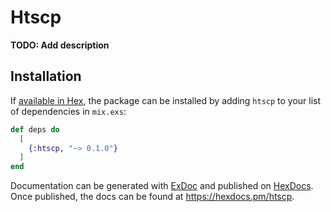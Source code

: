 # Htscp

**TODO: Add description**

## Installation

If [available in Hex](https://hex.pm/docs/publish), the package can be installed
by adding `htscp` to your list of dependencies in `mix.exs`:

```elixir
def deps do
  [
    {:htscp, "~> 0.1.0"}
  ]
end
```

Documentation can be generated with [ExDoc](https://github.com/elixir-lang/ex_doc)
and published on [HexDocs](https://hexdocs.pm). Once published, the docs can
be found at <https://hexdocs.pm/htscp>.


